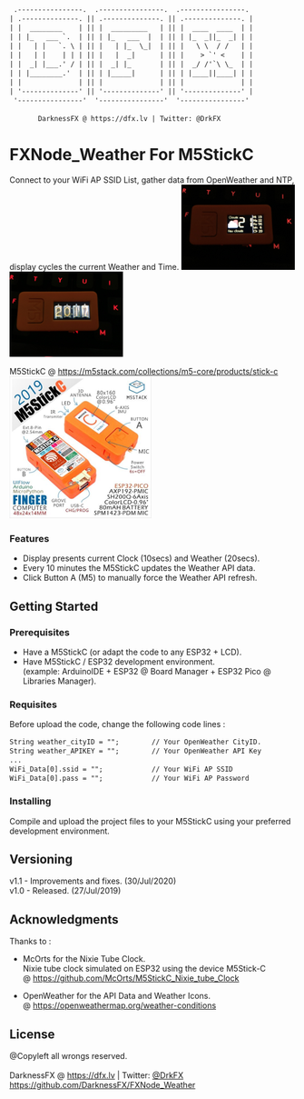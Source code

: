     .----------------.  .----------------.  .----------------. 
    | .--------------. || .--------------. || .--------------. |
    | |  ________    | || |  _________   | || |  ____  ____  | |
    | | |_   ___ `.  | || | |_   ___  |  | || | |_  _||_  _| | |
    | |   | |   `. \ | || |   | |_  \_|  | || |   \ \  / /   | |
    | |   | |    | | | || |   |  _|      | || |    > `' <    | |
    | |  _| |___.' / | || |  _| |_       | || |  _/ /'`\ \_  | |
    | | |________.'  | || | |_____|      | || | |____||____| | |
    | |              | || |              | || |              | |
    | '--------------' || '--------------' || '--------------' |
     '----------------'  '----------------'  '----------------' 

           DarknessFX @ https://dfx.lv | Twitter: @DrkFX

# FXNode_Weather For M5StickC

Connect to your WiFi AP SSID List, gather data from OpenWeather and NTP, display cycles the current Weather and Time.
<img src="https://github.com/DarknessFX/FXNode_Weather/blob/master/.git_img/img1.jpg" width="200"/><img src="https://github.com/DarknessFX/FXNode_Weather/blob/master/.git_img/img2.jpg" width="200"/>

M5StickC @ https://m5stack.com/collections/m5-core/products/stick-c <br/>
<img src="https://github.com/DarknessFX/FXNode_Weather/blob/master/.git_img/M5Stick-C.jpg" width="250"/>

### Features

- Display presents current Clock (10secs) and Weather (20secs).
- Every 10 minutes the M5StickC updates the Weather API data.
- Click Button A (M5) to manually force the Weather API refresh.

## Getting Started

### Prerequisites

- Have a M5StickC (or adapt the code to any ESP32 + LCD).
- Have M5StickC / ESP32 development environment. <br/> (example: ArduinoIDE + ESP32 @ Board Manager + ESP32 Pico @ Libraries Manager).

### Requisites

Before upload the code, change the following code lines :
```
String weather_cityID = "";        // Your OpenWeather CityID. 
String weather_APIKEY = "";        // Your OpenWeather API Key
...
WiFi_Data[0].ssid = "";            // Your WiFi AP SSID
WiFi_Data[0].pass = "";            // Your WiFi AP Password
```

### Installing

Compile and upload the project files to your M5StickC using your preferred development environment. 

## Versioning

v1.1 - Improvements and fixes. (30/Jul/2020)  \
v1.0 - Released. (27/Jul/2019)

## Acknowledgments

Thanks to :
- McOrts for the Nixie Tube Clock.<br/>
  Nixie tube clock simulated on ESP32 using the device M5Stick-C <br/>
  @ https://github.com/McOrts/M5StickC_Nixie_tube_Clock

- OpenWeather for the API Data and Weather Icons. <br/>
  @ https://openweathermap.org/weather-conditions

## License

@Copyleft all wrongs reserved. <br/><br/>
DarknessFX @ <a href="https://dfx.lv" target="_blank">https://dfx.lv</a> | Twitter: <a href="https://twitter.com/DrkFX" target="_blank">@DrkFX</a> <br/>https://github.com/DarknessFX/FXNode_Weather
